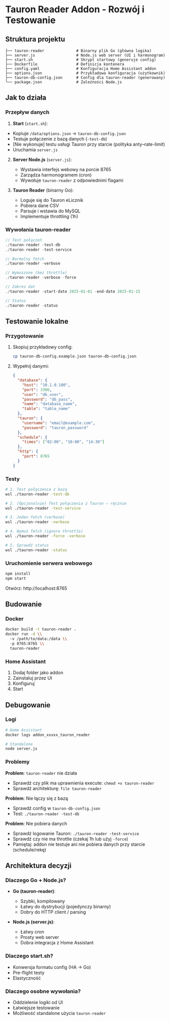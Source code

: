 # Tauron Reader Addon - Rozwój i Testowanie

## Struktura projektu

```
├── tauron-reader              # Binarny plik Go (główna logika)
├── server.js                  # Node.js web server (UI i harmonogram)
├── start.sh                   # Skrypt startowy (generuje config)
├── Dockerfile                 # Definicja kontenera
├── config.yaml                # Konfiguracja Home Assistant addon
├── options.json               # Przykładowa konfiguracja (użytkownik)
├── tauron-db-config.json      # Config dla tauron-reader (generowany)
└── package.json               # Zależności Node.js
```

## Jak to działa

### Przepływ danych

1. **Start** (`start.sh`):
  - Kopiuje `/data/options.json` → `tauron-db-config.json`
  - Testuje połączenie z bazą danych (`-test-db`)
  - [Nie wykonuje] testu usługi Tauron przy starcie (polityka anty–rate-limit)
  - Uruchamia `server.js`

2. **Server Node.js** (`server.js`):
   - Wystawia interfejs webowy na porcie 8765
   - Zarządza harmonogramem (cron)
   - Wywołuje `tauron-reader` z odpowiednimi flagami

3. **Tauron Reader** (binarny Go):
   - Loguje się do Tauron eLicznik
   - Pobiera dane CSV
   - Parsuje i wstawia do MySQL
   - Implementuje throttling (1h)

### Wywołania tauron-reader

```javascript
// Test połączeń
./tauron-reader -test-db
./tauron-reader -test-service

// Normalny fetch
./tauron-reader -verbose

// Wymuszone (bez throttle)
./tauron-reader -verbose -force

// Zakres dat
./tauron-reader -start-date 2025-01-01 -end-date 2025-01-15

// Status
./tauron-reader -status
```

## Testowanie lokalne

### Przygotowanie

1. Skopiuj przykładowy config:
   ```bash
   cp tauron-db-config.example.json tauron-db-config.json
   ```

2. Wypełnij danymi:
   ```json
   {
     "database": {
       "host": "10.1.0.100",
       "port": 3306,
       "user": "db_user",
       "password": "db_pass",
       "name": "database_name",
       "table": "table_name"
     },
     "tauron": {
       "username": "email@example.com",
       "password": "tauron_password"
     },
     "schedule": {
       "times": ["02:00", "10:00", "14:30"]
     },
     "http": {
       "port": 8765
     }
   }
   ```

### Testy

```bash
# 1. Test połączenia z bazą
wsl ./tauron-reader -test-db

# 2. (Opcjonalnie) Test połączenia z Tauron – ręcznie
wsl ./tauron-reader -test-service

# 3. Jeden fetch (verbose)
wsl ./tauron-reader -verbose

# 4. Wymuś fetch (ignore throttle)
wsl ./tauron-reader -force -verbose

# 5. Sprawdź status
wsl ./tauron-reader -status
```

### Uruchomienie serwera webowego

```bash
npm install
npm start
```

Otwórz: http://localhost:8765

## Budowanie

### Docker

```bash
docker build -t tauron-reader .
docker run -d \\
  -v /path/to/data:/data \\
  -p 8765:8765 \\
  tauron-reader
```

### Home Assistant

1. Dodaj folder jako addon
2. Zainstaluj przez UI
3. Konfiguruj
4. Start

## Debugowanie

### Logi

```bash
# Home Assistant
docker logs addon_xxxxx_tauron_reader

# Standalone
node server.js
```

### Problemy

**Problem**: `tauron-reader` nie działa
- Sprawdź czy plik ma uprawnienia execute: `chmod +x tauron-reader`
- Sprawdź architekturę: `file tauron-reader`

**Problem**: Nie łączy się z bazą
- Sprawdź config w `tauron-db-config.json`
- Test: `./tauron-reader -test-db`

**Problem**: Nie pobiera danych
- Sprawdź logowanie Tauron: `./tauron-reader -test-service`
- Sprawdź czy nie ma throttle (czekaj 1h lub użyj `-force`)
- Pamiętaj: addon nie testuje ani nie pobiera danych przy starcie (schedule/rekę)

## Architektura decyzji

### Dlaczego Go + Node.js?

- **Go (tauron-reader)**:
  - Szybki, kompilowany
  - Łatwy do dystrybucji (pojedynczy binarny)
  - Dobry do HTTP client / parsing
  
- **Node.js (server.js)**:
  - Łatwy cron
  - Prosty web server
  - Dobra integracja z Home Assistant

### Dlaczego start.sh?

- Konwersja formatu config (HA → Go)
- Pre-flight testy
- Elastyczność

### Dlaczego osobne wywołania?

- Oddzielenie logiki od UI
- Łatwiejsze testowanie
- Możliwość standalone użycia `tauron-reader`
